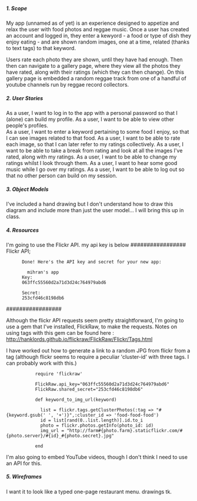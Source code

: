 ##### 1. Scope #####

My app (unnamed as of yet) is an experience designed to appetize and relax the user with food photos and reggae music. Once a user has created an account and logged in, they enter a kewyord - a food or type of dish they enjoy eating - and are shown random images, one at a time, related (thanks to text tags) to that keyword. 

Users rate each photo they are shown, until they have had enough. Then then can navigate to a gallery page, where they view all the photos they have rated, along with their ratings (which they can then change).  On this gallery page is embedded a random reggae track from one of a handful of youtube channels run by reggae record collectors.

##### 2. User Stories #####

As a user, I want to log in to the app with a personal password so that I (alone) can build my profile.
As a user, I want to be able to view other people's profiles.  
As a user, I want to enter a keyword pertaining to some food I enjoy, so that I can see images related to that food. 
As a user, I want to be able to rate each image, so that I can later refer to my ratings collectively.
As a user, I want to be able to take a break from rating and look at all the images I've rated, along with my ratings.
As a user, I want to be able to change my ratings whilst I look through them.
As a user, I want to hear some good music while I go over my ratings. 
As a user, I want to be able to log out so that no other person can build on my session.

##### 3. Object Models #####
I've included a hand drawing but I don't understand how to draw this diagram and include more than just the user model... I will bring this up in class.

##### 4. Resources #####

I'm going to use the Flickr API. my api key is below
#################
          Flickr API;

          Done! Here's the API key and secret for your new app:

            mihran's app
          Key:
          063ffc55560d2a71d3d24c764979abd6

          Secret:
          253cfd46c8198db6
#################

Although the flickr API requests seem pretty straightforward, I'm going to use a gem that I've installed, FlickRaw, to make the requests.
Notes on using tags with this gem can be found here : http://hanklords.github.io/flickraw/FlickRaw/Flickr/Tags.html

I have worked out how to generate a link to a random JPG from flickr from a tag (although flickr seems to require a peculiar 'cluster-id' with three tags. I can probably work with this.)   

               require 'flickraw'

               FlickRaw.api_key="063ffc55560d2a71d3d24c764979abd6"
               FlickRaw.shared_secret="253cfd46c8198db6"

               def keyword_to_img_url(keyword)
                 
                 list = flickr.tags.getClusterPhotos(:tag => "#{keyword.gsub(' ', '+')}",:cluster_id => 'food-food-food')
                 id = list[rand(0..list.length)].id.to_i
                 photo = flickr.photos.getInfo(photo_id: id)
                 img_url = "http://farm#{photo.farm}.staticflickr.com/#{photo.server}/#{id}_#{photo.secret}.jpg"

               end

I'm also going to embed YouTube videos, though I don't think I need to use an API for this.

##### 5. Wireframes #####

I want it to look like a typed one-page restaurant menu. 
drawings tk. 